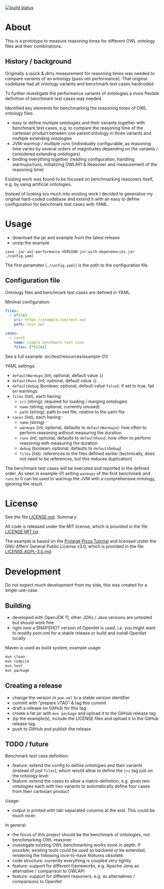 [![build status](https://travis-ci.com/Locke/owl-performance.svg?branch=main)](https://travis-ci.com/Locke/owl-performance)

# About

This is a prototype to measure reasoning times for different OWL ontology files and their combinations.

## History / background

Originally a quick & dirty measurement for reasoning times was needed to compare variants of an ontology [pass ont performance].
That original codebase had all ontology variants and benchmark test cases hardcoded.

To further investigate the performance variants of ontologies a more flexible definition of benchmark test cases was needed. 

Identified key elements for benchmarking the reasoning times of OWL ontology files:
* easy to define multiple ontologies and their variants together with benchmark test cases, e.g. to compare the reasoning time of the cartesian product between one parent ontology in three variants and multiple extending ontologies
* JVM-warmup / multiple runs (individually configurable, as reasoning time varies by several orders of magnitudes depending on the variants / considered extending ontologies)
* binding everything together (reading configuration, handling warmups/runs, initializing OWLAPI & Reasoner and measurement of the reasoning time)

Existing work was found to be focused on benchmarking reasoners itself, e.g. by using artificial ontologies.

Instead of looking too much into existing work I decided to generalize my original hard-coded codebase
and extend it with an easy to define configuration for benchmark test cases with YAML.


# Usage

* download the jar and example from the latest release
* unzip the example

```shell
java -jar owl-performance-VERSION-jar-with-dependencies.jar ./config.yaml
```

The first parameter (`./config.yaml`) is the path to the configuration file.

## Configuration file

Ontology files and benchmark test cases are defined in YAML.

Minimal configuration:

```yaml
files:
  - &file1
    iri: https://example.com/test.owl
    path: test.owl

cases:
  - case1
    name: simple benchmark test case
    files: [*file1]
```

See a full example: src/test/resources/example-01/

YAML settings:
* `defaultWarmups` (int; optional, default value `1`)
* `defaultRuns` (int; optional, default value `1`)
* `defaultDebug` (boolean; optional, default value `false`): if set to true, fail on warnings
* `files` (list), each having:
  * `iri` (string): required for loading / merging ontologies
  * `name` (string; optional, currently unused)
  * `path` (string): path to owl file, relative to the yaml file
* `cases` (list), each having:
  * `name` (string)
  * `warmups` (int; optional, defaults to `defaultWarmups`): how often to perform reasoning without measuring the duration
  * `runs` (int; optional, defaults to `defaultRuns`): how often to perform reasoning with measuring the duration
  * `debug` (boolean; optional, defaults to `defaultDebug`)
  * `files` (list): references to the files defined earlier (technically, does not need to be references, but this reduces duplication)

The benchmark test cases will be executed and reported in the defined order.
As seen in example-01 setting `warmups` of the first benchmark and `runs` to 0 can be used to warmup the JVM with a comprehensive ontology, ignoring the result.

# License

See the file [LICENSE.md](LICENSE.md). Summary:

All code is released under the MIT license, which is provided in the file [LICENSE.MIT.txt](LICENSE.MIT.txt).

The example is based on the [Protégé Pizza Tutorial](https://www.michaeldebellis.com/post/new-protege-pizza-tutorial) and licensed under the GNU Affero General Public License v3.0, which is provided in the file [LICENSE.AGPL-3.0.md](LICENSE.AGPL-3.0.md).

# Development

Do not expect much development from my side, this was created for a single use-case.

## Building

* developed with OpenJDK 11, other JDKs / Java versions are untested but should work fine
* right now a SNAPSHOT version of Openllet is used, i.e. you might want to modify pom.xml for a stable release or build and install Openllet locally

Maven is used as build system; example usage:

```bash
mvn clean
mvn compile
mvn test
mvn package
```

## Creating a release

* change the version in `pom.xml` to a stable version identifier
* commit with "prepare vTAG" & tag this commit
* draft a release on GitHub for this tag
* create a fat jar with `mvn package` and upload it to the GitHub release tag
* zip the example(s), include the LICENSE files and upload it to the GitHub release tag
* push to GitHub and publish the release

## TODO / future 

Benchmark test case definition:
* feature: extend the config to define ontologies and their variants (instead of just `files`), which would allow to define the `iri` tag just on the ontology level
* feature: extend the cases to allow a matrix-definition, e.g. given two ontologies each with two variants to automatically define four cases from their cartesian product

Usage:
* output is printed with tab-separated columns at the end. This could be much nicer.

In general:
* the focus of this project should be the benchmark of ontologies, not benchmarking OWL reasoner
* investigate existing OWL benchmarking works more in depth. If possible, existing tools could be used as backend or be extended, rendering the following nice-to-have features obsolete
* code structure: currently everything is coupled very tightly 
* feature: support for different frameworks, e.g. Apache Jena as alternative / comparison to OWLAPI
* feature: support for different reasoners, e.g. as alternatives / comparisons to Openllet
